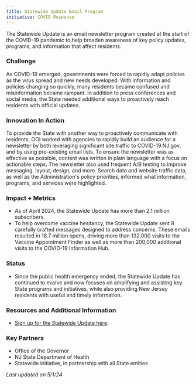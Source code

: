 ```yaml
---
title: Statewide Update Email Program
initiative: COVID Response
---
```


The Statewide Update is an email newsletter program created at the start of the COVID-19 pandemic to help broaden awareness of key policy updates, programs, and information that affect residents. 

### Challenge

As COVID-19 emerged, governments were forced to rapidly adapt policies as the virus spread and new needs developed. With information and policies changing so quickly, many residents became confused and misinformation became rampant. In addition to press conferences and social media, the State needed additional ways to proactively reach residents with official updates.

### Innovation In Action

To provide the State with another way to proactively communicate with residents, OOI worked with agencies to rapidly build an audience for a newsletter by both leveraging significant site traffic to COVID-19.NJ.gov, and by using pre-existing email lists. To ensure the newsletter was as effective as possible, content was written in plain language with a focus on actionable steps. The newsletter also used frequent A/B testing to improve messaging, layout, design, and more. Search data and website traffic data, as well as the Administration's policy priorities, informed what information, programs, and services were highlighted.

### Impact + Metrics

-   As of April 2024, the Statewide Update has more than 2.1 million subscribers.
-   To help overcome vaccine hesitancy, the Statewide Update sent 8 carefully crafted messages designed to address concerns. These emails resulted in 18.7 million opens, driving more than 132,000 visits to the Vaccine Appointment Finder as well as more than 200,000 additional visits to the COVID-19 Information Hub.

### Status

-   Since the public health emergency ended, the Statewide Update has continued to evolve and now focuses on amplifying and assisting key State programs and initiatives, while also providing New Jersey residents with useful and timely information. 

### Resources and Additional Information

-   [Sign up for the Statewide Update here](https://public.govdelivery.com/accounts/NJGOV/subscriber/new?preferences=true#tab1).

### Key Partners

- Office of the Governor
- NJ State Department of Health
- Statewide initiative, in partnership with all State entities

*Last updated on 5/1/24*
